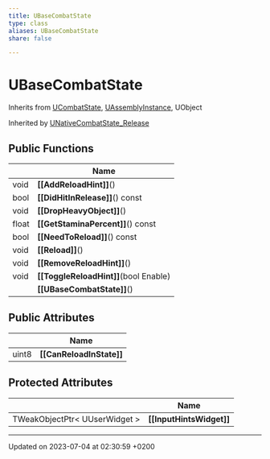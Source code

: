 ```yaml
---
title: UBaseCombatState
type: class
aliases: UBaseCombatState
share: false

---
```


# UBaseCombatState





Inherits from [UCombatState](/docs/SDK/Source/Classes/classUCombatState.md), [UAssemblyInstance](/docs/SDK/Source/Classes/classUAssemblyInstance.md), UObject

Inherited by [UNativeCombatState_Release](/docs/SDK/Source/Classes/classUNativeCombatState__Release.md)

## Public Functions

|                | Name           |
| -------------- | -------------- |
| void | **[[AddReloadHint]]**() |
| bool | **[[DidHitInRelease]]**() const |
| void | **[[DropHeavyObject]]**() |
| float | **[[GetStaminaPercent]]**() const |
| bool | **[[NeedToReload]]**() const |
| void | **[[Reload]]**() |
| void | **[[RemoveReloadHint]]**() |
| void | **[[ToggleReloadHint]]**(bool Enable) |
| | **[[UBaseCombatState]]**() |

## Public Attributes

|                | Name           |
| -------------- | -------------- |
| uint8 | **[[CanReloadInState]]**  |

## Protected Attributes

|                | Name           |
| -------------- | -------------- |
| TWeakObjectPtr< UUserWidget > | **[[InputHintsWidget]]**  |

-------------------------------

Updated on 2023-07-04 at 02:30:59 +0200